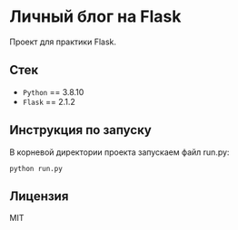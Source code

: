 # Личный блог на Flask

Проект для практики Flask.

## Стек

* `Python` == 3.8.10
* `Flask` == 2.1.2

## Инструкция по запуску
В корневой директории проекта запускаем файл run.py:

`python run.py`

## Лицензия
MIT